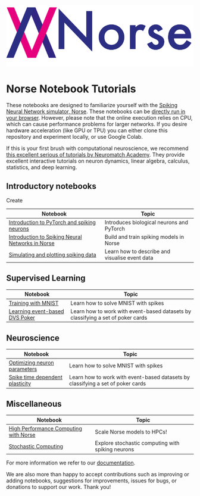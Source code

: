 <p align="center">
<a href="https://norse.github.io/norse"><img src="https://raw.githubusercontent.com/norse/norse/master/logo.png" alt="Norse logo"/></a>
</p>

# Norse Notebook Tutorials

These notebooks are designed to familiarize yourself with the [Spiking Neural Network simulator, Norse](https://norse.github.io/norse/).
These notebooks can be [directly run in your browser](https://norse.github.io/notebooks/README.html#).
However, please note that the online execution relies on CPU, which can cause performance problems for larger networks.
If you desire hardware acceleration (like GPU or TPU) you can either clone this repository and experiment locally, or use Google Colab.

If this is your first brush with computational neuroscience, we recommend [this excellent serious of tutorials by Neuromatch Academy](https://compneuro.neuromatch.io/tutorials/W0D1_PythonWorkshop1/student/W0D1_Tutorial1.html).
They provide excellent interactive tutorials on neuron dynamics, linear algebra, calculus, statistics, and deep learning.

## Introductory notebooks

Create

| Notebook | Topic |
| ------------------ | --- |
| [Introduction to PyTorch and spiking neurons](https://norse.github.io/notebooks/intro_spikes.html) | Introduces biological neurons and PyTorch |
| [Introduction to Spiking Neural Networks in Norse](https://norse.github.io/notebooks/intro_norse.html) | Build and train spiking models in Norse |
| [Simulating and plotting spiking data](https://norse.github.io/notebooks/intro_plotting.html) | Learn how to describe and visualise event data |


## Supervised Learning

| Notebook | Topic |
| ------------------ | --- |
| [Training with MNIST](https://norse.github.io/notebooks/mnist_classifiers.html) | Learn how to solve MNIST with spikes
| [Learning event-based DVS Poker](https://norse.github.io/notebooks/poker-dvs_classifier.html) | Learn how to work with event-based datasets by classifying a set of poker cards

## Neuroscience
| Notebook | Topic |
| ------------------ | --- |
| [Optimizing neuron parameters](https://norse.github.io/notebooks/parameter-learning.html) | Learn how to solve MNIST with spikes
| [Spike time dependent plasticity](https://norse.github.io/notebooks/stp_example.html) | Learn how to work with event-based datasets by classifying a set of poker cards


## Miscellaneous
| Notebook | Topic |
| ------------------ | --- |
| [High Performance Computing with Norse](https://norse.github.io/notebooks/high-performance-computing.html)  | Scale Norse models to HPCs! |
| [Stochastic Computing](https://norse.github.io/notebooks/stochastic-computing.html) | Explore stochastic computing with spiking neurons |

For more information we refer to our [documentation](https://norse.ai/docs).

We are also more than happy to accept contributions such as improving or adding notebooks, suggestions for improvements, issues for bugs, or donations to support our work. Thank you!

